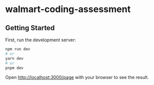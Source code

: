 # walmart-coding-assessment

## Getting Started

First, run the development server:

```bash
npm run dev
# or
yarn dev
# or
pnpm dev
```

Open [http://localhost:3000/page](http://localhost:3000/page) with your browser to see the result.
